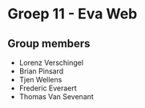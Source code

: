 # Groep 11 - Eva Web #

## Group members ##

- Lorenz Verschingel
- Brian Pinsard
- Tjen Wellens
- Frederic Everaert
- Thomas Van Sevenant